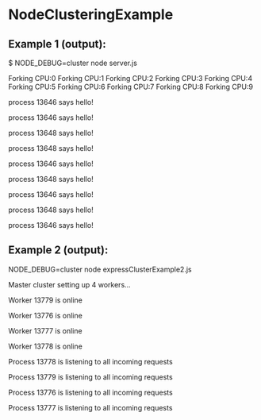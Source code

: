 # NodeClusteringExample

## Example 1 (output):

$ NODE_DEBUG=cluster node server.js

Forking CPU:0
Forking CPU:1
Forking CPU:2
Forking CPU:3
Forking CPU:4
Forking CPU:5
Forking CPU:6
Forking CPU:7
Forking CPU:8
Forking CPU:9

process 13646 says hello!

process 13646 says hello!

process 13648 says hello!

process 13648 says hello!

process 13646 says hello!

process 13648 says hello!

process 13646 says hello!

process 13648 says hello!
 
process 13646 says hello!

## Example 2 (output):
NODE_DEBUG=cluster node expressClusterExample2.js

Master cluster setting up 4 workers...

Worker 13779 is online

Worker 13776 is online

Worker 13777 is online

Worker 13778 is online

Process 13778 is listening to all incoming requests

Process 13779 is listening to all incoming requests

Process 13776 is listening to all incoming requests

Process 13777 is listening to all incoming requests
